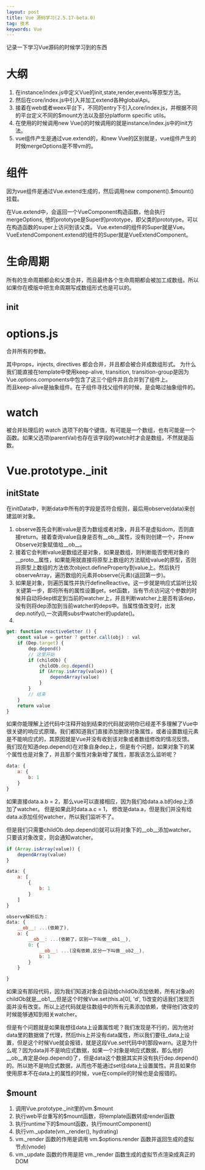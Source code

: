 ```yaml
---
layout: post
title: Vue 源码学习(2.5.17-beta.0)
tag: 技术
keywords: Vue
---
```



记录一下学习Vue源码的时候学习到的东西


# 大纲

1. 在instance/index.js中定义Vue的init,state,render,events等原型方法。
2. 然后在core/index.js中引入并加工extend各种globalApi。
3. 接着在web或者weex平台下，不同的entry下引入core/index.js，并根据不同的平台定义不同的$mount方法以及部分platform specific utils。
4. 在使用的时候调用new Vue()的时候调用的就是instance/index.js中的init方法。
5. vue组件产生是通过vue.extend的，和new Vue的区别就是，vue组件产生的时候mergeOptions是不带vm的。




# 组件

因为vue组件是通过Vue.extend生成的，然后调用new component().$mount()挂载。

在Vue.extend中，会返回一个VueComponent构造函数，他会执行mergeOptions, 他的prototype是Super的prototype，即父类的prototype。可以在构造函数的super上访问到该父类。
Vue.extend的组件的Super就是Vue。VueExtendComponent.extend的组件的Super就是VueExtendComponent。



# 生命周期

所有的生命周期都会和父类合并，而且最终各个生命周期都会被加工成数组。所以如果你在模版中把生命周期写成数组形式也是可以的。

## init



# options.js

合并所有的参数。

其中props，injects, directives 都会合并，并且都会被合并成数组形式。
为什么我们能直接在template中使用keep-alive, transition, transition-group是因为Vue.options.components中包含了这三个组件并且合并到了组件上。  
而且keep-alive是抽象组件。在子组件寻找父组件的时候，是会略过抽象组件的。



# watch

被合并处理后的 watch 选项下的每个键值，有可能是一个数组，也有可能是一个函数。如果父选项(parentVal)也存在该字段的watch时才会是数组，不然就是函数。


# Vue.prototype._init

## initState

在initData中，判断data中所有的字段是否符合规则，最后用observe(data)来创建监听对象。

1. observe首先会判断value是否为数组或者对象，并且不是虚拟dom，否则直接return。接着查询value自身是否有__ob__属性，没有则创建一个，并new Observe对象赋值给__ob__。
2. 接着它会判断value是数组还是对象，如果是数组，则判断能否使用对象的__proto__属性，如果能用就直接将原型上数组的方法赋给value的原型，否则将原型上数组的方法依次object.defineProperty到value上。然后执行observeArray，遍历数组的元素并observe(元素)(返回第一步)。
3. 如果是对象，则遍历属性并执行defineReactive。这一步就是响应式监听比较关键第一步，即将所有的属性设置get，set函数，当有节点访问这个参数的时候并自动将dep绑定到当前的watcher上，并且判断watcher上是否有该dep，没有则将dep添加到当前watcher的deps中。当属性值改变时，出发dep.notify(),一次调用subs中watcher的update()。
4. 
```js
get: function reactiveGetter () {
    const value = getter ? getter.call(obj) : val
    if (Dep.target) {
        dep.depend()
        // 这里开始
        if (childOb) {
            childOb.dep.depend()
            if (Array.isArray(value)) {
                dependArray(value)
            }
        }
        // 结束
    }
    return value
}

```
如果你能理解上述代码中注释开始到结束的代码就说明你已经差不多理解了Vue中很关键的响应式原理。我们都知道我们直接添加删除对象属性，或者设置数组元素是不能响应式的，其原因就是Vue并没有收到该对象或者数组修改的情况反馈。  
我们现在知道dep.depend()在对象自身dep上，但是有个问题，如果对象下的某个属性也是对象了，并且那个属性对象新增了属性，那我该怎么监听呢？

```js
data: {
    a: {
        b: 1
    }
}
```
如果直接data.a.b = 2，那么vue可以直接相应，因为我们给data.a.b的dep上添加了watcher。
但是如果此时data.a.c = 1， 修改是data.a，但是我们并没有给data.a添加任何watcher，所以我们监听不了。

但是我们只需要childOb.dep.depend()就可以将对象下的__ob__添加watcher。只要该对象改变，则会通知watcher。

```js
if (Array.isArray(value)) {
    dependArray(value)
}

data: {
    a: [
        {
            b: 1
        }
    ]
}

observe解析后为：
data: {
    __ob__: ...(依赖了),
    a: {
        __ob__: ...(依赖了，区别一下叫做__ob1__),
        0: {
            __ob__: ...(没有依赖,区分一下叫做__ob2__),
            b: 1
        }
    }

}
```

如果没有那段代码，因为我们知道对象会自动给childOb添加依赖，所有对象a的childOb就是__ob1__,但是这个时候Vue.set(this.a[0], 'd', 1)改变的话我们发现页面并没有改变。所以上述代码就是往数组中的所有元素添加依赖，使得他们改变的时候能够通知到相关watcher。

但是有个问题就是如果我想往data上设置属性呢？我们发现是不行的，因为他对data里的数据做了代理，然后this上并没有data属性，所以我们要往_data上设置，但是这个时候Vue就会报错，就是这段Vue.set代码中的那段warn。这是为什么呢？因为data并不是响应式数据，如果一个对象是响应式数据，那么他的__ob__肯定是dep.depend()了，但是data这个数据其实并没有执行dep.depend()的。所以她不是响应式数据，从而也不能通过set往data上设置属性。并且如果你使用原本不在data上的属性的时候，vue在compile的时候也是会报错的。


## $mount

1. 调用Vue.prototype._init里的vm.$mount
2. 执行web平台重写的$mount函数，将template函数转成render函数
3. 执行runtime下的$mount函数，执行mountComponent()
4. 执行vm._update(vm._render(), hydrating)
5. vm._render 函数的作用是调用 vm.$options.render 函数并返回生成的虚拟节点(vnode)
6. vm._update 函数的作用是把 vm._render 函数生成的虚拟节点渲染成真正的 DOM

